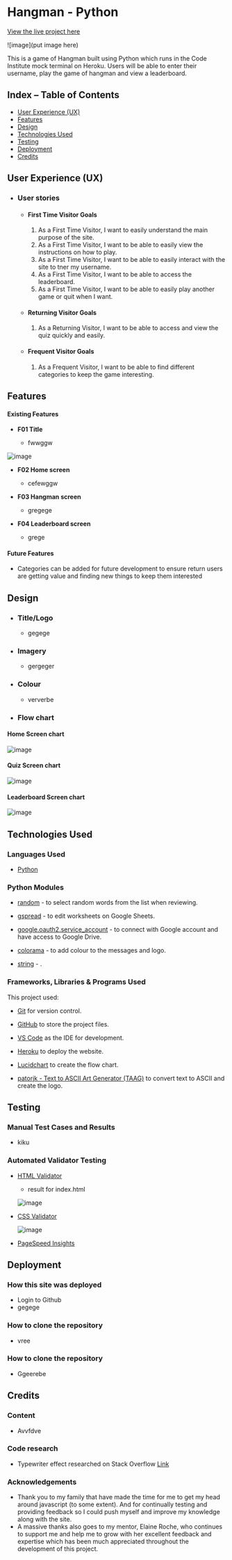 # Hangman - Python

[View the live project here]( )

![image](put image here)

This is a game of Hangman built using Python which runs in the Code Institute mock terminal on Heroku.
Users will be able to enter their username, play the game of hangman and view a leaderboard. 


## Index – Table of Contents
* [User Experience (UX)](#user-experience-ux) 
* [Features](#features)
* [Design](#design)
* [Technologies Used](#technologies-used)
* [Testing](#testing)
* [Deployment](#deployment)
* [Credits](#credits)

## User Experience (UX)

-   ### User stories

    -   #### First Time Visitor Goals
        1. As a First Time Visitor, I want to easily understand the main purpose of the site.
        2. As a First Time Visitor, I want to be able to easily view the instructions on how to play.
        3. As a First Time Visitor, I want to be able to easily interact with the site to tner my username.
        4. As a First Time Visitor, I want to be able to access the leaderboard.
        5. As a First Time Visitor, I want to be able to easily play another game or quit when I want.
        
    -   #### Returning Visitor Goals

        1. As a Returning Visitor, I want to be able to access and view the quiz quickly and easily.

    -   #### Frequent Visitor Goals
    
        1. As a Frequent Visitor, I want to be able to find different categories to keep the game interesting.
      
## Features

#### Existing Features

- __F01 Title__

    - fwwggw

![image]( )

    
- __F02 Home screen__

    - cefewggw

    
- __F03 Hangman screen__
    
    - gregege
    
- __F04 Leaderboard screen__
    
    - grege
    

#### Future Features

- Categories can be added for future development to ensure return users are getting value and finding new things to keep them interested


## Design

-   ### Title/Logo
    -   gegege

-   ### Imagery
    -   gergeger

-   ### Colour
    -   ververbe


-   ### Flow chart

#### Home Screen chart
![image]( )

#### Quiz Screen chart
![image]( )

#### Leaderboard Screen chart
![image]( )

## Technologies Used

### Languages Used

-   [Python](https://www.python.org/)


### Python Modules

* [random](https://docs.python.org/3/library/random.html?highlight=random#module-random) - to select random words from the list when reviewing.

* [gspread](https://docs.gspread.org/en/latest/index.html) - to edit worksheets on Google Sheets.

* [google.oauth2.service_account](https://google-auth.readthedocs.io/en/stable/index.html) - to connect with Google account and have access to Google Drive.

* [colorama](https://pypi.org/project/colorama/) - to add colour to the messages and logo.

* [string](https://docs.python.org/3/library/string.html?highlight=string#module-string) - .

### Frameworks, Libraries & Programs Used

This project used:

* [Git](https://git-scm.com/) for version control.

* [GitHub](https://github.com/) to store the project files.

* [VS Code](https://code.visualstudio.com/) as the IDE for development.

* [Heroku](https://www.heroku.com/home/) to deploy the website.

* [Lucidchart](https://www.lucidchart.com/) to create the flow chart.

* [patorjk - Text to ASCII Art Generator (TAAG)](https://patorjk.com/software/taag/#p=display&f=Ogre&t=Pocket%20%0A%20%20%20%20%20%20%20%20of%20%0AWords) to convert text to ASCII and create the logo.
    
## Testing

### Manual Test Cases and Results

- kiku

 ### Automated Validator Testing

- [HTML Validator](https://validator.w3.org/)

    - result for index.html

    ![image]( )

 - [CSS Validator](https://jigsaw.w3.org/css-validator/)

    ![image]( )

- [PageSpeed Insights](https://pagespeed.web.dev/)



## Deployment

### How this site was deployed

- Login to Github
- gegege
  
### How to clone the repository

- vree

### How to clone the repository

- Ggeerebe

## Credits

### Content

- Avvfdve

### Code research

- Typewriter effect researched on Stack Overflow [Link](https://stackoverflow.com/questions/20302331/typing-effect-in-python)

### Acknowledgements

- Thank you to my family that have made the time for me to get my head around javascript (to some extent). And for continually testing and providing feedback so I could push myself and improve my knowledge along with the site.
- A massive thanks also goes to my mentor, Elaine Roche, who continues to support me and help me to grow with her excellent feedback and expertise which has been much appreciated throughout the development of this project.
